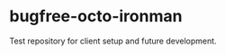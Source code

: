 bugfree-octo-ironman
====================

Test repository for client setup and future development.
